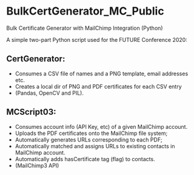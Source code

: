 # BulkCertGenerator_MC_Public
Bulk Certificate Generator with MailChimp Integration (Python)

A simple two-part Python script used for the FUTURE Conference 2020: 

## CertGenerator: 
- Consumes a CSV file of names and a PNG template, email addresses etc. 
- Creates a local dir of PNG and PDF certificates for each CSV entry 
- (Pandas, OpenCV and PIL).

## MCScript03: 
- Consumes account info (API Key, etc) of a given MailChimp account.
- Uploads the PDF certificates onto the MailChimp file system;
- Automatically generates URLs corresponding to each PDF;
- Automatically matched and assigns URLs to existing contacts in MailChimp account.
- Automatically adds hasCertificate tag (flag) to contacts.
- (MailChimp3 API)
